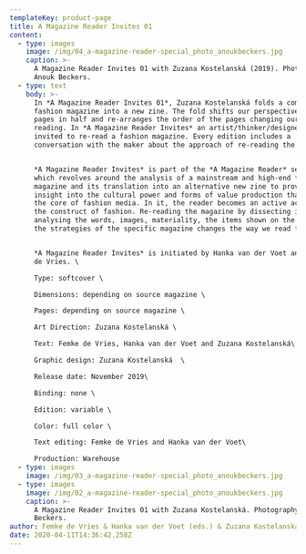 ```yaml
---
templateKey: product-page
title: A Magazine Reader Invites 01
content:
  - type: images
    image: /img/04_a-magazine-reader-special_photo_anoukbeckers.jpg
    caption: >-
      A Magazine Reader Invites 01 with Zuzana Kostelanská (2019). Photography:
      Anouk Beckers.
  - type: text
    body: >-
      In *A Magazine Reader Invites 01*, Zuzana Kostelanská folds a complete
      fashion magazine into a new zine. The fold shifts our perspective, cuts
      pages in half and re-arranges the order of the pages changing our way of
      reading. In *A Magazine Reader Invites* an artist/thinker/designer is
      invited to re-read a fashion magazine. Every edition includes a
      conversation with the maker about the approach of re-reading the magazine.


      *A Magazine Reader Invites* is part of the *A Magazine Reader* series
      which revolves around the analysis of a mainstream and high-end fashion
      magazine and its translation into an alternative new zine to provide
      insight into the cultural power and forms of value production that is at
      the core of fashion media. In it, the reader becomes an active actor in
      the construct of fashion. Re-reading the magazine by dissecting it,
      analysing the words, images, materiality, the items shown on the pages and
      the strategies of the specific magazine changes the way we read fashion.


      *A Magazine Reader Invites* is initiated by Hanka van der Voet and Femke
      de Vries. \

      Type: softcover \

      Dimensions: depending on source magazine \

      Pages: depending on source magazine \

      Art Direction: Zuzana Kostelanská \

      Text: Femke de Vries, Hanka van der Voet and Zuzana Kostelanská\

      Graphic design: Zuzana Kostelanská  \

      Release date: November 2019\

      Binding: none \

      Edition: variable \

      Color: full color \

      Text editing: Femke de Vries and Hanka van der Voet\

      Production: Warehouse
  - type: images
    image: /img/03_a-magazine-reader-special_photo_anoukbeckers.jpg
  - type: images
    image: /img/02_a-magazine-reader-special_photo_anoukbeckers.jpg
    caption: >-
      A Magazine Reader Invites 01 with Zuzana Kostelanská. Photography: Anouk
      Beckers.
author: Femke de Vries & Hanka van der Voet (eds.) & Zuzana Kostelanská
date: 2020-04-11T14:36:42.258Z
---
```

